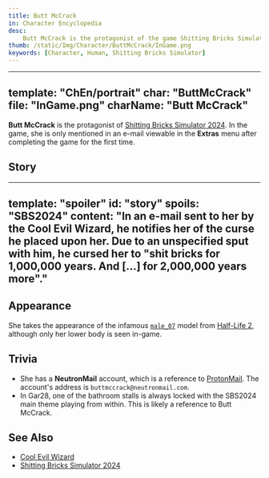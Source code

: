 ```yaml
---
title: Butt McCrack
in: Character Encyclopedia
desc:
    Butt McCrack is the protagonist of the game Shitting Bricks Simulator 2024.
thumb: /static/Img/Character/ButtMcCrack/InGame.png
keywords: [Character, Human, Shitting Bricks Simulator]
---
```


---
template: "ChEn/portrait"
char: "ButtMcCrack"
file: "InGame.png"
charName: "Butt McCrack"
---

**Butt McCrack** is the protagonist of [Shitting Bricks Simulator 2024]. In the
game, she is only mentioned in an e-mail viewable in the **Extras** menu after
completing the game for the first time.

## Story

---
template: "spoiler"
id: "story"
spoils: "SBS2024"
content:
  "In an e-mail sent to her by the Cool Evil Wizard, he notifies her of the
  curse he placed upon her. Due to an unspecified sput with him, he cursed her
  to \"shit bricks for 1,000,000 years. And [...] for 2,000,000 years more\"."
---

## Appearance

She takes the appearance of the infamous [`male_07`][male_07] model from
[Half-Life 2], although only her lower body is seen in-game.

## Trivia

* She has a **NeutronMail** account, which is a reference to [ProtonMail]. The
  account's address is `buttmccrack@neutronmail.com`.
* In Gar28, one of the bathroom stalls is always locked with the SBS2024 main
  theme playing from within. This is likely a reference to Butt McCrack.

## See Also

* [Cool Evil Wizard]
* [Shitting Bricks Simulator 2024]

[Shitting Bricks Simulator 2024]: /project/sbs2024
[e-mail]: /static/Img/SBS2024_e-mail.png
[Cool Evil Wizard]: /character/CoolEvilWizard
[male_07]: https://knowyourmeme.com/memes/male-07
[Half-Life 2]: https://store.steampowered.com/app/220/HalfLife_2
[ProtonMail]: https://proton.me
